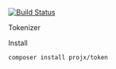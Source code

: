 [![Build Status](https://travis-ci.org/projx-io/token.svg)](https://travis-ci.org/projx-io/token)

Tokenizer

Install

`composer install projx/token`
